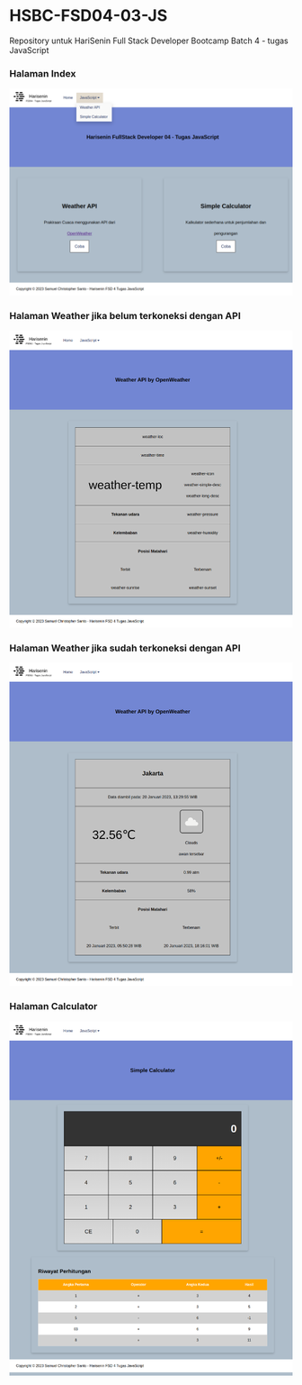 # HSBC-FSD04-03-JS

Repository untuk HariSenin Full Stack Developer Bootcamp Batch 4 - tugas JavaScript

### Halaman Index

![index](FSD04-Tugas-03-index.png)

### Halaman Weather jika belum terkoneksi dengan API

![weather1](FSD04-Tugas-03-weather1.png)

### Halaman Weather jika sudah terkoneksi dengan API

![weather2](FSD04-Tugas-03-weather2.png)

### Halaman Calculator

![calculator](FSD04-Tugas-03-calculator.png)
